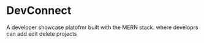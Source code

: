 # DevConnect
A developer showcase platofmr built with the MERN stack.
where developrs can add edit delete projects
